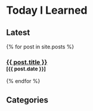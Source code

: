 # Today I Learned

## Latest

{% for post in site.posts %}

<h3>
  <a href="{{ post.baseurl }}{{ post.url }}">{{ post.title }}</a>
  <br>
  <small>[{{ post.date }}]</small>
</h3>

{% endfor %}


## Categories

